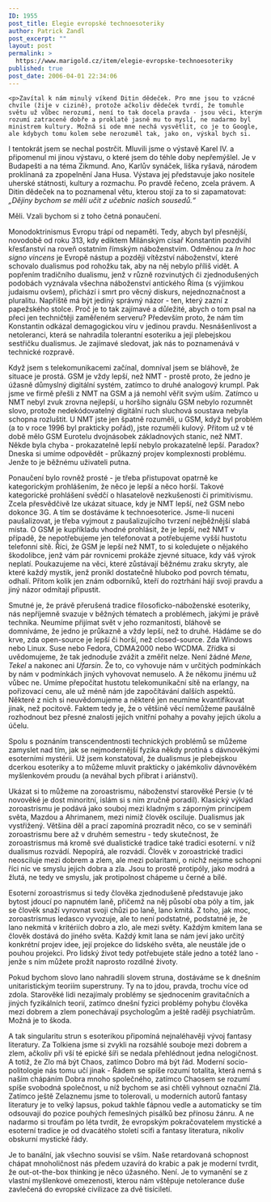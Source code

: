 ```yaml
---
ID: 1955
post_title: Elegie evropské technoesoteriky
author: Patrick Zandl
post_excerpt: ""
layout: post
permalink: >
  https://www.marigold.cz/item/elegie-evropske-technoesoteriky
published: true
post_date: 2006-04-01 22:34:06
---
```

	<p>Zavítal k nám minulý víkend Ditin dědeček. Pro mne jsou to vzácné chvíle (žije v cizině), protože ačkoliv dědeček tvrdí, že tomuhle světu už vůbec nerozumí, není to tak docela pravda - jsou věci, kterým rozumí zatraceně dobře a proklatě jasně mu to myslí, ne nadarmo byl ministrem kultury. Možná si ode mne nechá vysvětlit, co je to Google, ale kdybych tomu kolem sebe nerozuměl tak, jako on, výskal bych si. 
I tentokrát jsem se nechal postrčit. Mluvili jsme o výstavě Karel IV. a připomenul mi jinou výstavu, o které jsem do téhle doby nepřemýšlel. Je v Budapešti a na téma Zikmund. Ano, Karlův synáček, liška ryšavá, národem proklínaná za zpopelnění Jana Husa. Výstava jej představuje jako nositele uherské státnosti, kultury a rozmachu. Po pravdě řečeno, zcela právem. A Ditin dědeček na to poznamenal větu, kterou stojí za to si zapamatovat: <i>„Dějiny bychom se měli učit z učebnic našich sousedů.“ </i></p>
	<p>Měli. Vzali bychom si z toho četná ponaučení.</p>
	<p>Monodoktrinismus Evropu trápí od nepaměti. Tedy, abych byl přesnější, novodobě od roku 313, kdy ediktem Milánským císař Konstantin pozdvihl křesťanství na roveň ostatním římským náboženstvím. Odměnou za <i>In hoc signo vincens</i> je Evropě nástup a později vítězství náboženství, které schovalo dualismus pod rohožku tak, aby na něj nebylo příliš vidět. A popřením tradičního dualismu, jenž v různě rozvinutých či zjednodušených podobách vyznávala všechna náboženství antického Říma (s výjimkou judaismu ovšem), přichází i smrt pro věcný diskurs, nejednoznačnost a pluralitu. Napříště má být jediný správný názor - ten, který zazní z papežského stolce. 
Proč je to tak zajímavé a důležité, abych o tom psal na přeci jen techničtěji zaměřeném serveru? Především proto, že nám tím Konstantin odkázal demagogickou víru v jedinou pravdu. Nesnášenlivost a netoleranci, která se nahradila tolerantní esoteriku a její plebejskou sestřičku dualismus. Je zajímavé sledovat, jak nás to poznamenává v technické rozpravě. </p>
	<p>Když jsem s telekomunikacemi začínal, domníval jsem se bláhově, že situace je prostá. GSM je vždy lepší, než NMT - prostě proto,  že jedno je úžasně důmyslný digitální systém, zatímco to druhé analogový krumpl. Pak jsme ve firmě přešli z NMT na GSM a já nemohl věřit svým uším. Zatímco u NMT nebyl zvuk zrovna nejlepší, u horšího signálu GSM nebylo rozumnět slovo, protože nedekódovatelný digitální ruch sluchová soustava nebyla schopna rozluštit. U NMT jste jen špatně rozuměli, u GSM, když byl problém (a to v roce 1996 byl prakticky pořád), jste rozuměli kulový. Přitom už v té době mělo GSM Eurotelu dvojnásobek základnových stanic, než NMT. Někde byla chyba - prokazatelně lepší nebylo prokazatelně lepší. Paradox? Dneska si umíme odpovědět - průkazný projev komplexnosti problému. Jenže to je běžnému uživateli putna. </p>
	<p>Ponaučení bylo rovněž prosté - je třeba přistupovat opatrně ke kategorickým prohlášením, že něco je lepší a něco horší. Takové kategorické prohlášení svědčí o hlasatelově nezkušenosti či primitivismu. Zcela přesvědčivě lze ukázat situace, kdy je NMT lepší, než GSM nebo dokonce 3G. A tím se dostáváme k technoesoterice. Jsme-li nuceni paušalizovat, je třeba vyjmout z paušalizujícího tvrzení nejběžnější slabá místa. O GSM je kupříkladu vhodné prohlásit, že je lepší, než NMT v případě, že nepotřebujeme jen telefonovat a potřebujeme vyšší hustotu telefonní sítě. Říci, že GSM je lepší než NMT, to si koledujete o nějakého škodolibce, jenž vám pár rovnicemi prokáže zjevné situace, kdy váš výrok neplatí. Poukazujeme na věci, které zůstávají běžnému zraku skryty, ale které každý mystik, jenž pronikl dostatečně hluboko pod povrch tématu, odhalí. Přitom kolik jen znám odborníků, kteří do roztrhání hájí svoji pravdu a jiný názor odmítají připustit.
</p>
<!--more-->	<p>Smutné je, že právě přerušená tradice filosoficko-náboženské esoteriky, nás nepříjemně svazuje v běžných tématech a problémech, jakými je právě technika. Neumíme přijímat svět v jeho rozmanitosti, bláhově se domníváme, že jedno je průkazně a vždy lepší, než to druhé. Hádáme se do krve, zda open-source je lepší či horší, než closed-source. Zda Windows nebo Linux. Suse nebo Fedora, CDMA2000 nebo WCDMA. Zřídka si uvědomujeme, že tak jednoduše zvážit a změřit nelze. Není žádné <i>Mene, Tekel</i> a nakonec ani <i>Ufarsin</i>. Že to, co vyhovuje nám v určitých podmínkách by nám v podmínkách jiných vyhovovat nemuselo. A že někomu jinému už vůbec ne. Umíme přepočítat hustotu telekomunikační sítě na erlangy, na pořizovací cenu, ale už méně nám jde započítávání dalších aspektů. Některé z nich si neuvědomujeme a některé jen neumíme kvantifikovat jinak, než pocitově. Faktem tedy je, že o většině věcí nemůžeme paušálně rozhodnout bez přesné znalosti jejich vnitřní pohahy a povahy jejich úkolu a účelu.</p>
	<p>Spolu s poznáním transcendentnosti technických problémů se můžeme zamyslet nad tím, jak se nejmodernější fyzika někdy protíná s dávnověkými esoterními mystérii. Už jsem konstatoval, že dualismus je plebejskou dcerkou esoteriky a to můžeme mluvit prakticky o jakémkoliv dávnověkém myšlenkovém proudu (a neváhal bych přibrat i ariánství). </p>
	<p>Ukázat si to můžeme na zoroastrismu, náboženství starověké Persie (v té novověké je dost minoritní, islám si s ním zručně poradil). Klasický výklad zoroastrismu je podává jako souboj mezi kladným s záporným principem světa, Mazdou a Ahrimanem, mezi nimiž člověk osciluje. Dualismus jak vystřižený. Většina děl a prací zapomíná prozradit něco, co se v semináři zoroastrismu bere až v druhém semestru - tedy skutečnost, že zoroastrismus má kromě své dualistické tradice také tradici esoterní. v níž dualismus rozvádí. Nepopírá, ale rozvádí. Člověk v zoroastrické tradici neosciluje mezi dobrem a zlem, ale mezi polaritami, o nichž nejsme schopni říci nic ve smyslu jejich dobra a zla. Jsou to prostě protipóly, jako modrá a žlutá, ne tedy ve smyslu, jak protipolnost chápeme u černé a bílé. </p>
	<p>Esoterní zoroastrismus si tedy člověka zjednodušeně představuje jako bytost jdoucí po napnutém laně, přičemž na něj působí oba póly a tím, jak se člověk snaží vyrovnat svoji chůzi po laně, lano kmitá. Z toho, jak moc, zoroastrismus ledasco vyvozuje, ale to není podstatné, podstatné je, že lano nekmitá v kritériích dobro a zlo, ale mezi světy. Každým kmitem lana se člověk dostává do jiného světa. Každý kmit lana se nám jeví jako určitý konkrétní projev idee, její projekce do lidského světa, ale neustále jde o pouhou projekci. Pro lidský život tedy potřebujete stále jedno a totéž lano - jenže s ním můžete prožít naprosto rozdílné životy. </p>
	<p>Pokud bychom slovo lano nahradili slovem struna, dostáváme se k dnešním unitaristickým teoriím superstruny. Ty na to jdou, pravda, trochu více od zdola. Starověké lidi nezajímaly problémy se sjednocením gravitačních a jiných fyzikálních teorií, zatímco dnešní fyzici problémy pohybu člověka mezi dobrem a zlem ponechávají psychologům a ještě raději psychiatrům. Možná je to škoda. </p>
	<p>A tak singularitu strun s esoterikou připomíná nejnaléhavěji vývoj fantasy literatury. Za Tolkiena jsme si zvykli na rozsáhlé souboje mezi dobrem a zlem, ačkoliv při vší té epické šíři se nedala přehlédnout jedna nelogičnost. A totiž, že Zlo má být Chaos, zatímco Dobro má být řád. Moderní socio-politologie nás tomu učí jinak - Řádem se spíše rozumí totalita, která nemá s naším chápáním Dobra mnoho společného, zatímco Chaosem se rozumí spíše svobodná společnost, u níž bychom se asi chtěli vyhnout označní Zlá. Zatímco ještě Zelaznemu jsme to tolerovali, u moderních autorů fantasy literatury je to velký lapsus, pokud takhle ťápnou vedle a automaticky se tím odsouvají do pozice pouhých řemeslných pisálků bez přínosu žánru. A ne nadarmo si troufám po léta tvrdit, že evropským pokračovatelem mystické a esoterní tradice je od dvacátého století scifi a fantasy literatura, nikoliv obskurní mystické řády. </p>
	<p>Je to banální, jak všechno souvisí se vším. Naše retardovaná schopnost chápat mnoholičnost nás předem uzavírá do krabic a pak je moderní tvrdit, že out-ot-the-box thinking je něco úžasného. Není. Je to vymanění se z vlastní myšlenkové omezenosti, kterou nám vštěpuje netolerance duše zavlečená do evropské civilizace za dvě tisíciletí.
</p>